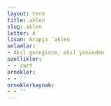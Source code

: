 ```yaml
---
layout: term
title: aklen
slug: aklen
letter: A
lisan: Arapça ʿaḳlen
anlamlar:
- Akıl gereğince, akıl yönünden
ozellikler:
- - zarf
ornekler:
- - ''
orneklerkaynak:
- - ''
---
```

